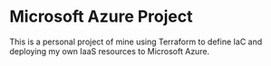 # Microsoft Azure Project

This is a personal project of mine using Terraform to define IaC and deploying my own IaaS resources to Microsoft Azure.
